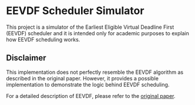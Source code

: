 # EEVDF Scheduler Simulator

This project is a simulator of the Earliest Eligible Virtual Deadline First
(EEVDF) scheduler and it is intended only for academic purposes to explain
how EEVDF scheduling works.

## Disclaimer

This implementation does not perfectly resemble the EEVDF algorithm as
described in the original paper. However, it provides a possible
implementation to demonstrate the logic behind EEVDF scheduling.

For a detailed description of EEVDF, please refer to the
[original paper](https://citeseerx.ist.psu.edu/document?repid=rep1&type=pdf&doi=805acf7726282721504c8f00575d91ebfd750564).
